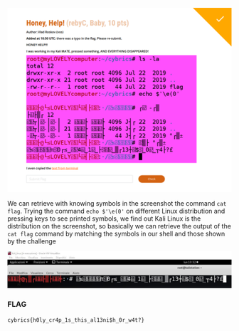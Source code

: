 
![Honey,_Help!_0](https://github.com/Apollo3000/CTF_Writeup/blob/master/2019/CyBRICS%20CTF%20Quals%202019/img/Honey%2C_Help!_0.png)

We can retrieve with knowing symbols in the screenshot the command ```cat flag```. Trying the command ```echo $'\e(0'``` on different Linux distribution and pressing keys to see printed symbols, we find out Kali Linux is the distribution on the screenshot, so basically we can retrieve the output of the ```cat flag``` command by matching the symbols in our shell and those shown by the challenge

![Honey,_Help!_1](https://github.com/Apollo3000/CTF_Writeup/blob/master/2019/CyBRICS%20CTF%20Quals%202019/img/Honey%2C_Help!_1.jpg)

### FLAG 
```cybrics{h0ly_cr4p_1s_this_al13ni$h_0r_w4t?}```
